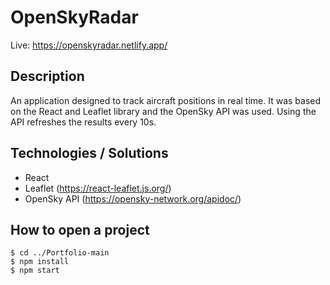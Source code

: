 # OpenSkyRadar

Live: https://openskyradar.netlify.app/

## Description

An application designed to track aircraft positions in real time. It was based on the React and Leaflet library and the OpenSky API was used.
Using the API refreshes the results every 10s.

## Technologies / Solutions
- React
- Leaflet (https://react-leaflet.js.org/)
- OpenSky API (https://opensky-network.org/apidoc/)

## How to open a project
```
$ cd ../Portfolio-main
$ npm install
$ npm start
```
